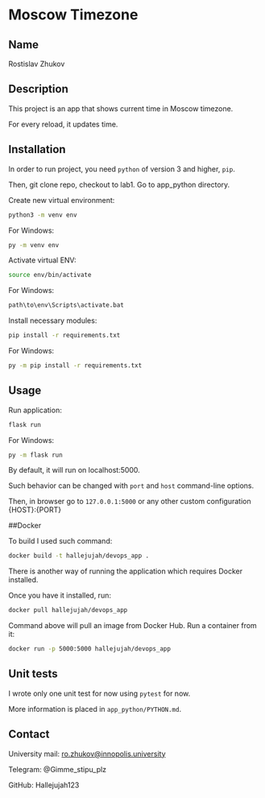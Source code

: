 # Moscow Timezone

## Name

Rostislav Zhukov

## Description

This project is an app that shows current time in Moscow timezone.

For every reload, it updates time.

## Installation

In order to run project, you need `python` of version 3 and higher, `pip`.

Then, git clone repo, checkout to lab1. Go to app_python directory.

Create new virtual environment:

```bash
python3 -m venv env
```

For Windows:
```bash
py -m venv env
```

Activate virtual ENV:

```bash
source env/bin/activate
```

For Windows:
```bash
path\to\env\Scripts\activate.bat
```

Install necessary modules:

```bash
pip install -r requirements.txt
```

For Windows:
```bash
py -m pip install -r requirements.txt
```

## Usage

Run application:

```bash
flask run
```

For Windows:
```bash
py -m flask run
```

By default, it will run on localhost:5000.

Such behavior can be changed with `port` and `host` command-line options.

Then, in browser go to `127.0.0.1:5000` or any other custom configuration {HOST}:{PORT}

##Docker

To build I used such command:

```bash
docker build -t hallejujah/devops_app .
```

There is another way of running the application which requires Docker installed.

Once you have it installed, run:

```bash
docker pull hallejujah/devops_app
```

Command above will pull an image from Docker Hub. Run a container from it:

```bash
docker run -p 5000:5000 hallejujah/devops_app
```

## Unit tests

I wrote only one unit test for now using `pytest` for now.

More information is placed in `app_python/PYTHON.md`.

## Contact

University mail: ro.zhukov@innopolis.university

Telegram: @Gimme_stipu_plz

GitHub: Hallejujah123
